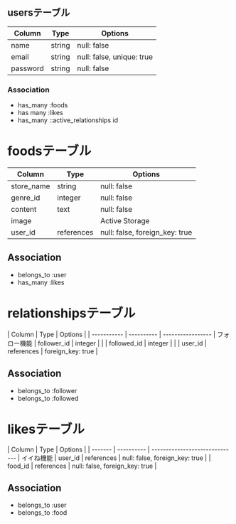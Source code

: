 ## usersテーブル

|Column    |Type     |Options                    |
|----------|---------|---------------------------|
| name     | string  | null: false               |  ユーザー名
| email    | string  | null: false, unique: true |  メールアドレス
| password | string  | null: false               |  パスワード

### Association
- has_many :foods
- has many :likes
- has_many ::active_relationships
id

# foodsテーブル

| Column     | Type       | Options                        |
| -----------| ---------- | ------------------------------ |
| store_name | string     | null: false                    |  店舗名
| genre_id   | integer    | null: false                    |  ジャンル
| content    | text       | null: false                    |  口コミ欄
| image      |            | Active Storage                 |  投稿画像
| user_id    | references | null: false, foreign_key: true |

## Association
- belongs_to :user
- has_many :likes


# relationshipsテーブル

| Column      | Type       | Options           |
| ----------- | ---------- | ----------------- |  フォロー機能
| follower_id | integer    |                   |
| followed_id | integer    |                   |
| user_id     | references | foreign_key: true |

## Association
- belongs_to :follower
- belongs_to :followed

# likesテーブル

| Column  | Type       | Options                        |
| ------- | ---------- | ------------------------------ |  イイね機能
| user_id | references | null: false, foreign_key: true |
| food_id | references | null: false, foreign_key: true |

## Association
- belongs_to :user
- belongs_to :food
